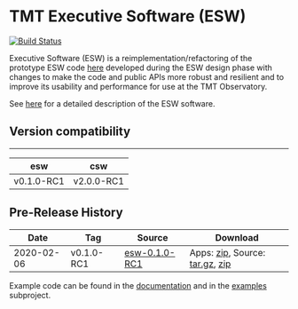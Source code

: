 TMT Executive Software (ESW)
=========================
[![Build Status](http://ec2-35-154-215-191.ap-south-1.compute.amazonaws.com:8080/job/esw-dev/badge/icon)](http://ec2-35-154-215-191.ap-south-1.compute.amazonaws.com:8080/job/esw-dev/)

Executive Software (ESW) is a reimplementation/refactoring of the prototype ESW code [here](https://github.com/tmtsoftware/esw-prototype) 
developed during the ESW design phase with changes to make the code and public APIs
more robust and resilient and to improve its usability and performance for use at the
TMT Observatory.

See [here](https://tmtsoftware.github.io/esw/) for a detailed description of the ESW software.


## Version compatibility
-----------------------------------------------

| esw | csw |
|--------|------|
| v0.1.0-RC1 | v2.0.0-RC1 |

Pre-Release History
----------------------

| Date | Tag | Source | Download |
|-----|-----|-----|-----|
| 2020-02-06 | v0.1.0-RC1 | [esw-0.1.0-RC1](https://github.com/tmtsoftware/esw/tree/v0.1.0-RC1) | Apps: [zip](https://github.com/tmtsoftware/esw/releases/download/v0.1.0-RC1/esw-apps-0.1.0-RC1.zip), Source: [tar.gz](https://github.com/tmtsoftware/esw/archive/v0.1.0-RC1.tar.gz), [zip](https://github.com/tmtsoftware/esw/archive/v0.1.0-RC1.zip) |

Example code can be found in the [documentation](https://tmtsoftware.github.io/esw/) and in the [examples](examples) subproject.